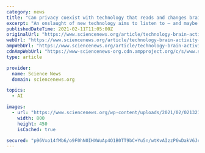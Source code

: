 ```yaml
---
category: news
title: "Can privacy coexist with technology that reads and changes brain activity?"
excerpt: "An onslaught of new technology aims to listen to — and maybe even change — your brain activity. Readers, scientists and ethicists grapple with the ethical implications of new ways to get inside the skull."
publishedDateTime: 2021-02-11T11:05:00Z
originalUrl: "https://www.sciencenews.org/article/technology-brain-activity-read-change-thoughts-privacy-ethics"
webUrl: "https://www.sciencenews.org/article/technology-brain-activity-read-change-thoughts-privacy-ethics"
ampWebUrl: "https://www.sciencenews.org/article/technology-brain-activity-read-change-thoughts-privacy-ethics/amp"
cdnAmpWebUrl: "https://www-sciencenews-org.cdn.ampproject.org/c/s/www.sciencenews.org/article/technology-brain-activity-read-change-thoughts-privacy-ethics/amp"
type: article

provider:
  name: Science News
  domain: sciencenews.org

topics:
  - AI

images:
  - url: "https://www.sciencenews.org/wp-content/uploads/2021/02/021321_LS_brain-kavli_feat_1440-800x450.jpg"
    width: 800
    height: 450
    isCached: true

secured: "p96Vxo14fMb6/o9F0hN0IHXWuAp4O1B0TT9bC+Yu5n/wtKvAIzzP6wDakV6JekSDBIIDvWqDEw/7LhPR5KqStnAkl03sT+EJbrm5k+jtJx0I1DQH3KzkJ2gdIjyNibD1HZyov+VzNf8q67igWMd6FQpKDF1nYm6T4ch8AmTCR50t2W/V8bDedcYzfYK+aF7LVVFtxtdSUIX2XUhVhgjUhspvZ9zDgnyDC13BF2IhkfP7GtUlKmo34di9eegJgd6+rqfLeJ4qFIAmSnv/lHulsUckozozhMkRK7Eo9zCJENtjepo6Uhm+w+esW6yfiZVBh1tM3uYGOOH6BuI7PwdXRmtBY1FNxM0NY6Bqqpg3NUE=;PDRHruGAPmsVDkmL4dgoOQ=="
---
```


